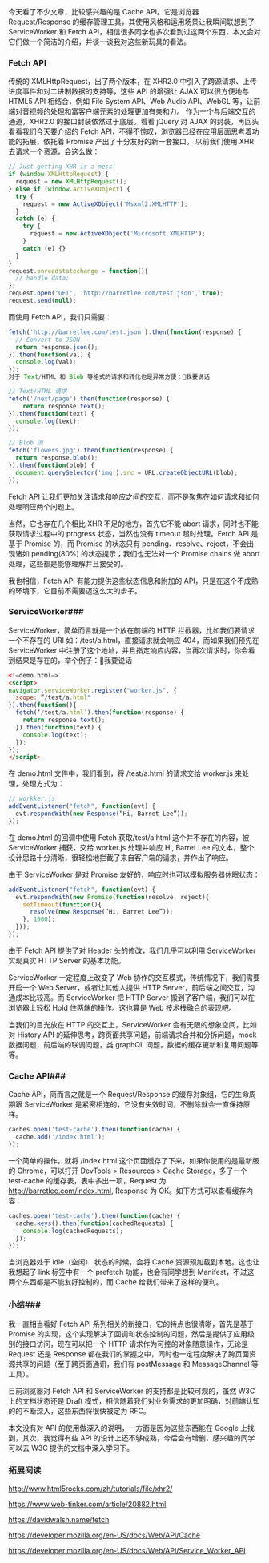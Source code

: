 今天看了不少文章，比较感兴趣的是 Cache API。它是浏览器 Request/Response 的缓存管理工具，其使用风格和运用场景让我瞬间联想到了 ServiceWorker 和 Fetch API，相信很多同学也多次看到过这两个东西，本文会对它们做一个简洁的介绍，并谈一谈我对这些新玩具的看法。

### Fetch API ###
传统的 XMLHttpRequest，出了两个版本，在 XHR2.0 中引入了跨源请求、上传进度事件和对二进制数据的支持等，这些 API 的增强让 AJAX 可以很方便地与 HTML5 API 相结合，例如 File System API、Web Audio API、WebGL 等，让前端对音视频的处理和富客户端元素的处理更加有亲和力。
作为一个与后端交互的通道，XHR2.0 的接口封装依然过于底层。看看 jQuery 对 AJAX 的封装，再回头看看我们今天要介绍的 Fetch API，不得不惊叹，浏览器已经在应用层面思考着功能的拓展，依托着 Promise 产出了十分友好的新一套接口。
以前我们使用 XHR 去请求一个资源，会这么做：

```javascript
// Just getting XHR is a mess!
if (window.XMLHttpRequest) {
  request = new XMLHttpRequest();
} else if (window.ActiveXObject) {
  try {
    request = new ActiveXObject('Msxml2.XMLHTTP');
  } 
  catch (e) {
    try {
      request = new ActiveXObject('Microsoft.XMLHTTP');
    } 
    catch (e) {}
  }
}
request.onreadstatechange = function(){
  // handle data;
};
request.open('GET', 'http://barretlee.com/test.json', true);
request.send(null);

```
而使用 Fetch API，我们只需要：

```javascript
fetch('http://barretlee.com/test.json').then(function(response) { 
  // Convert to JSON
  return response.json();
}).then(function(val) {
  console.log(val); 
});
对于 Text/HTML 和 Blob 等格式的请求和转化也是异常方便：我要说话

// Text/HTML 请求
fetch('/next/page').then(function(response) {
    return response.text();
}).then(function(text) {
  console.log(text); 
});

// Blob 流
fetch('flowers.jpg').then(function(response) {
  return response.blob();
}).then(function(blob) {
  document.querySelector('img').src = URL.createObjectURL(blob);
});

```

Fetch API 让我们更加关注请求和响应之间的交互，而不是聚焦在如何请求和如何处理响应两个问题上。

当然，它也存在几个相比 XHR 不足的地方，首先它不能 abort 请求，同时也不能获取请求过程中的 progress 状态，当然也没有 timeout 超时处理。Fetch API 是基于 Promise 的，而 Promise 的状态只有 pending、resolve、reject，不会出现诸如 pending(80%) 的状态提示；我们也无法对一个 Promise chains 做 abort 处理，这些都是能够理解并且接受的。

我也相信，Fetch API 有能力提供这些状态信息和附加的 API，只是在这个不成熟的环境下，它目前不需要迈这么大的步子。

### ServiceWorker###
ServiceWorker，简单而言就是一个放在前端的 HTTP 拦截器，比如我们要请求一个不存在的 URI 如：/test/a.html，直接请求就会响应 404，而如果我们预先在 ServiceWorker 中注册了这个地址，并且指定响应内容，当再次请求时，你会看到结果是存在的，举个例子：我要说话

```html
<!—demo.html—>
<script>
navigator.serviceWorker.register("worker.js", {
  scope: ”/test/a.html"
}).then(function(){
  fetch(‘/test/a.html’).then(function(response) {
    return response.text();
  }).then(function(text) {
    console.log(text); 
  });
});
</script>
```
在 demo.html 文件中，我们看到，将 /test/a.html 的请求交给 worker.js 来处理，处理方式为：

```javascript
// workker.js
addEventListener("fetch", function(evt) {
  evt.respondWith(new Response(“Hi, Barret Lee”));
});
```
在 demo.html 的回调中使用 Fetch 获取/test/a.html 这个并不存在的内容，被 ServiceWorker 捕获，交给 worker.js 处理并响应 Hi, Barret Lee 的文本，整个设计思路十分清晰，很轻松地拦截了来自客户端的请求，并作出了响应。

由于 ServiceWorker 是对 Promise 友好的，响应时也可以模拟服务器休眠状态：

```javascript
addEventListener("fetch", function(evt) {
  evt.respondWith(new Promise(function(resolve, reject){
    setTimeout(function(){
      resolve(new Response(“Hi, Barret Lee”));
    }, 1000);
  }));
});
```
由于 Fetch API 提供了对 Header 头的修改，我们几乎可以利用 ServiceWorker 实现真实 HTTP Server 的基本功能。

ServiceWorker 一定程度上改变了 Web 协作的交互模式，传统情况下，我们需要开启一个 Web Server，或者让其他人提供 HTTP Server，前后端之间交互，沟通成本比较高。而 ServiceWorker 把 HTTP Server 搬到了客户端，我们可以在浏览器上轻松 Hold 住两端的操作。这也算是 Web 技术栈融合的表现吧。

当我们的目光放在 HTTP 的交互上，ServiceWorker 会有无限的想象空间，比如对 History API 的延伸思考，跨页面共享问题，前端请求合并和分拆问题，mock 数据问题，前后端的联调问题，类 graphQL 问题，数据的缓存更新和复用问题等等。

### Cache API###
Cache API，简而言之就是一个 Request/Response 的缓存对象组，它的生命周期跟 ServiceWorker 是紧密相连的，它没有失效时间，不删除就会一直保持原样。
```javascript
caches.open('test-cache').then(function(cache) {
  cache.add('/index.html');
});
```
一个简单的操作，就将 /index.html 这个页面缓存了下来，如果你使用的是最新版的 Chrome，可以打开 DevTools > Resources > Cache Storage，多了一个 test-cache 的缓存表，表中多出一项，Request 为 http://barretlee.com/index.html, Response 为 OK。如下方式可以查看缓存内容：

```javascript
caches.open('test-cache').then(function(cache) { 
  cache.keys().then(function(cachedRequests) { 
    console.log(cachedRequests);
  });
});
```
当浏览器处于 idle（空闲） 状态的时候，会将 Cache 资源预加载到本地。这也让我想起了 link 标签中有一个 prefetch 功能，也会有同学想到 Manifest，不过这两个东西都是不能友好控制的，而 Cache 给我们带来了这样的便利。

### 小结###
我一直相当看好 Fetch API 系列相关的新接口，它的特点也很清晰，首先是基于 Promise 的实现，这个实现解决了回调和状态控制的问题，然后是提供了应用级别的接口访问，现在可以把一个 HTTP 请求作为可控的对象随意操作，无论是 Request 还是 Response 都在我们的掌握之中，同时也一定程度解决了跨页面资源共享的问题（至于跨页面通讯，我们有 postMessage 和 MessageChannel 等工具）。

目前浏览器对 Fetch API 和 ServiceWorker 的支持都是比较可观的，虽然 W3C 上的文档状态还是 Draft 模式，相信随着我们对业务需求的更加明确，对前端认知的的不断深入，这些东西将很快被定为 RFC。

本文没有对 API 的使用做深入的说明，一方面是因为这些东西能在 Google 上找到，其次，我觉得有些 API 的设计上还不够成熟，今后会有增删，感兴趣的同学可以去 W3C 提供的文档中深入学习下。

### 拓展阅读 ###
http://www.html5rocks.com/zh/tutorials/file/xhr2/

https://www.web-tinker.com/article/20882.html

https://davidwalsh.name/fetch

https://developer.mozilla.org/en-US/docs/Web/API/Cache

https://developer.mozilla.org/en-US/docs/Web/API/Service_Worker_API
